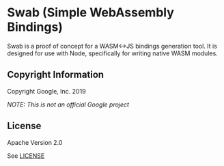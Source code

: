# Swab (Simple WebAssembly Bindings)

Swab is a proof of concept for a WASM<->JS bindings generation tool. It is designed for use with Node, specifically for writing native WASM modules.

## Copyright Information

Copyright Google, Inc. 2019

*NOTE: This is not an official Google project*

## License

Apache Version 2.0

See [LICENSE](LICENSE)
